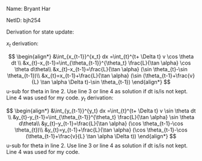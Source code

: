 Name: Bryant Har

NetID: bjh254

Derivation for state update: 

$x_t$ derivation:

$$
\begin{align*}
&\int_{x_{t-1}}^{x_t} dx =\int_{t}^{t+ \Delta t} v \cos \theta dt  \\
&x_{t}-x_{t-1}=\int_{\theta_{t-1}}^{\theta_t} \frac{L}{\tan \alpha} \cos \theta d\theta\\
&x_{t}-x_{t-1}=\frac{L}{\tan \alpha} (\sin \theta_{t}-\sin \theta_{t-1})\\
&x_{t}=x_{t-1}+\frac{L}{\tan \alpha} (\sin (\theta_{t-1}+\frac{v}{L} \tan \alpha \Delta t)-\sin \theta_{t-1})
\end{align*}
$$
u-sub for theta in line 2.
Use line 3 or line 4 as solution if dt is/is not kept. Line 4 was used for my code.
$y_t$ derivation:

$$
\begin{align*}
&\int_{y_{t-1}}^{y_t} dx =\int_{t}^{t+ \Delta t} v \sin \theta dt  \\
&y_{t}-y_{t-1}=\int_{\theta_{t-1}}^{\theta_t} \frac{L}{\tan \alpha} \sin \theta d\theta\\
&y_{t}-y_{t-1}=\frac{L}{\tan \alpha} (\cos \theta_{t-1}-\cos \theta_{t})\\
&y_{t}=y_{t-1}+\frac{L}{\tan \alpha} (\cos \theta_{t-1}-\cos (\theta_{t-1}+\frac{v}{L} \tan \alpha \Delta t))
\end{align*}
$$
u-sub for theta in line 2.
Use line 3 or line 4 as solution if dt is/is not kept. Line 4 was used for my code.
